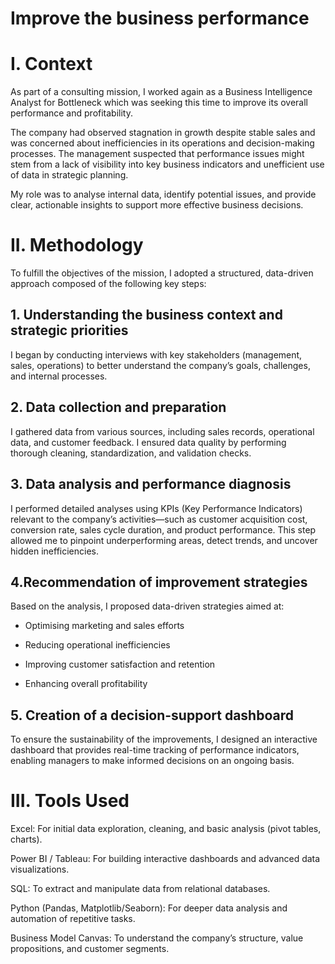 # Improve the business performance
# I. Context
As part of a consulting mission, I worked again as a Business Intelligence Analyst for Bottleneck which was seeking this time to improve its overall performance and profitability.

The company had observed stagnation in growth despite stable sales and was concerned about inefficiencies in its operations and decision-making processes. The management suspected that performance issues might stem from a lack of visibility into key business indicators and unefficient use of data in strategic planning.

My role was to analyse internal data, identify potential issues, and provide clear, actionable insights to support more effective business decisions.

# II. Methodology
To fulfill the objectives of the mission, I adopted a structured, data-driven approach composed of the following key steps:

## 1. Understanding the business context and strategic priorities
I began by conducting interviews with key stakeholders (management, sales, operations) to better understand the company’s goals, challenges, and internal processes.

## 2. Data collection and preparation
I gathered data from various sources, including sales records, operational data, and customer feedback. I ensured data quality by performing thorough cleaning, standardization, and validation checks.

## 3. Data analysis and performance diagnosis
I performed detailed analyses using KPIs (Key Performance Indicators) relevant to the company’s activities—such as customer acquisition cost, conversion rate, sales cycle duration, and product performance. This step allowed me to pinpoint underperforming areas, detect trends, and uncover hidden inefficiencies.

## 4.Recommendation of improvement strategies
Based on the analysis, I proposed data-driven strategies aimed at:

- Optimising marketing and sales efforts

- Reducing operational inefficiencies

- Improving customer satisfaction and retention

- Enhancing overall profitability

## 5. Creation of a decision-support dashboard
To ensure the sustainability of the improvements, I designed an interactive dashboard that provides real-time tracking of performance indicators, enabling managers to make informed decisions on an ongoing basis.

# III. Tools Used

Excel: For initial data exploration, cleaning, and basic analysis (pivot tables, charts).

Power BI / Tableau: For building interactive dashboards and advanced data visualizations.

SQL: To extract and manipulate data from relational databases.

Python (Pandas, Matplotlib/Seaborn): For deeper data analysis and automation of repetitive tasks.

Business Model Canvas: To understand the company’s structure, value propositions, and customer segments.
